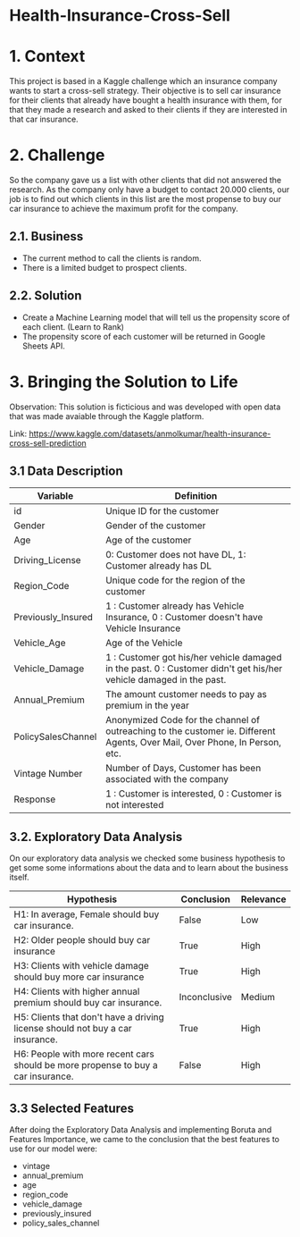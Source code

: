 # Health-Insurance-Cross-Sell

# 1. Context
This project is based in a Kaggle challenge which an insurance company wants to start a cross-sell strategy. Their objective is to sell car insurance for their clients that already have bought a health insurance with them, for that they made a research and asked to their clients if they are interested in that car insurance.

# 2. Challenge
So the company gave us a list with other clients that did not answered the research. As the company only have a budget to contact 20.000 clients, our job is to find out which clients in this list are the most propense to buy our car insurance to achieve the maximum profit for the company.

## 2.1. Business
- The current method to call the clients is random.
- There is a limited budget to prospect clients.

## 2.2. Solution
- Create a Machine Learning model that will tell us the propensity score of each client. (Learn to Rank)
- The propensity score of each customer will be returned in Google Sheets API.

# 3. Bringing the Solution to Life

Observation: This solution is ficticious and was developed with open data that was made avaiable through the Kaggle platform.

Link: https://www.kaggle.com/datasets/anmolkumar/health-insurance-cross-sell-prediction

## 3.1 Data Description

| Variable | Definition |
| -------- | ---------- |
| id	               | Unique ID for the customer |
| Gender             | Gender of the customer |
| Age	               | Age of the customer |
| Driving_License    | 0: Customer does not have DL, 1: Customer already has DL |
| Region_Code     	 | Unique code for the region of the customer |
| Previously_Insured | 1 : Customer already has Vehicle Insurance, 0 : Customer doesn't have Vehicle Insurance |
| Vehicle_Age        |	Age of the Vehicle |
| Vehicle_Damage     |	1 : Customer got his/her vehicle damaged in the past. 0 : Customer didn't get his/her vehicle damaged in the past. |
| Annual_Premium     |	The amount customer needs to pay as premium in the year | 
| PolicySalesChannel |	Anonymized Code for the channel of outreaching to the customer ie. Different Agents, Over Mail, Over Phone, In Person, etc. |
| Vintage	Number     | Number of Days, Customer has been associated with the company |
| Response           |	1 : Customer is interested, 0 : Customer is not interested |


## 3.2. Exploratory Data Analysis
On our exploratory data analysis we checked some business hypothesis to get some some informations about the data and to learn about the business itself.

|Hypothesis  |  Conclusion   | Relevance |
|------------|  ------------ | -----------|
|H1: In average, Female should buy car insurance.                                 | False | Low |
|H2: Older people should buy car insurance                                        | True | High |
|H3: Clients with vehicle damage should buy more car insurance                    | True | High |
|H4: Clients with higher annual premium should buy car insurance.                 | Inconclusive | Medium |
|H5: Clients that don't have a driving license should not buy a car insurance.    | True  | High |
|H6: People with more recent cars should be more propense to buy a car insurance. | False | High |


## 3.3 Selected Features

After doing the Exploratory Data Analysis and implementing Boruta and Features Importance, we came to the conclusion that the best features to use for our model were: 

- vintage
- annual_premium
- age
- region_code
- vehicle_damage
- previously_insured
- policy_sales_channel
